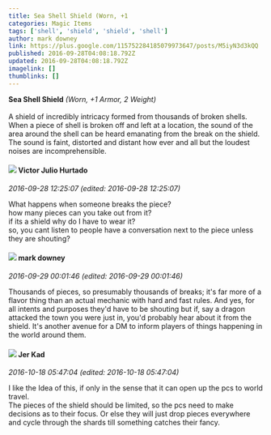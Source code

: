 ```yaml
---
title: Sea Shell Shield (Worn, +1
categories: Magic Items
tags: ['shell', 'shield', 'shield', 'shell']
author: mark downey
link: https://plus.google.com/115752284185079973647/posts/M5iyN3d3kQQ
published: 2016-09-28T04:08:18.792Z
updated: 2016-09-28T04:08:18.792Z
imagelink: []
thumblinks: []
---
```


<b>Sea Shell Shield</b>                                                    <i>(Worn, +1 Armor, 2 Weight)</i><br /><br />A shield of incredibly intricacy formed from thousands of broken shells. When a piece of shell is broken off and left at a location, the sound of the area around the shell can be heard emanating from the break on the shield. The sound is faint, distorted and distant how ever and all but the loudest noises are incomprehensible.
<div id='comment z13ow13y0pelwl1vs22uvjrg5qj2hhzxl04'>
  <h4><img src='{{site.baseurl}}//images/avatars/104881770392672110983_photo.jpg'> Victor Julio Hurtado</h4>
      <p><cite>2016-09-28 12:25:07 (edited: 2016-09-28 12:25:07)</cite></p>
        <p>What happens when someone breaks the piece? <br />how many pieces can you take out from it?<br />if its a shield why do I have to wear it?<br />so, you cant listen to people have a conversation next to the piece unless they are shouting?</p>
</div>
        

<div id='comment z13ow13y0pelwl1vs22uvjrg5qj2hhzxl04'>
  <h4><img src='{{site.baseurl}}//images/avatars/115752284185079973647_photo.jpg'> mark downey</h4>
      <p><cite>2016-09-29 00:01:46 (edited: 2016-09-29 00:01:46)</cite></p>
        <p>Thousands of pieces, so presumably thousands of breaks; it&#39;s far more of a flavor thing than an actual mechanic with hard and fast rules. And yes, for all intents and purposes they&#39;d have to be shouting but if, say a dragon attacked the town you were just in, you&#39;d probably hear about it from the shield. It&#39;s another avenue for a DM to inform players of things happening in the world around them.<br /></p>
</div>
        

<div id='comment z13ow13y0pelwl1vs22uvjrg5qj2hhzxl04'>
  <h4><img src='{{site.baseurl}}//images/avatars/105878540425424670960_photo.jpg'> Jer Kad</h4>
      <p><cite>2016-10-18 05:47:04 (edited: 2016-10-18 05:47:04)</cite></p>
        <p>I like the Idea of this, if only in the sense that it can open up the pcs to world travel. <br />The pieces of the shield should be limited, so the pcs need to make decisions as to their focus. Or else they will just drop pieces everywhere and cycle through the shards till something catches their fancy.</p>
</div>
        
